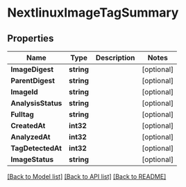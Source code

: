 # NextlinuxImageTagSummary

## Properties

Name | Type | Description | Notes
------------ | ------------- | ------------- | -------------
**ImageDigest** | **string** |  | [optional] 
**ParentDigest** | **string** |  | [optional] 
**ImageId** | **string** |  | [optional] 
**AnalysisStatus** | **string** |  | [optional] 
**Fulltag** | **string** |  | [optional] 
**CreatedAt** | **int32** |  | [optional] 
**AnalyzedAt** | **int32** |  | [optional] 
**TagDetectedAt** | **int32** |  | [optional] 
**ImageStatus** | **string** |  | [optional] 

[[Back to Model list]](../README.md#documentation-for-models) [[Back to API list]](../README.md#documentation-for-api-endpoints) [[Back to README]](../README.md)


